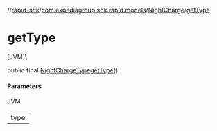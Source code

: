 //[rapid-sdk](../../../index.md)/[com.expediagroup.sdk.rapid.models](../index.md)/[NightCharge](index.md)/[getType](get-type.md)

# getType

[JVM]\

public final [NightChargeType](../-night-charge-type/index.md)[getType](get-type.md)()

#### Parameters

JVM

| |
|---|
| type |
